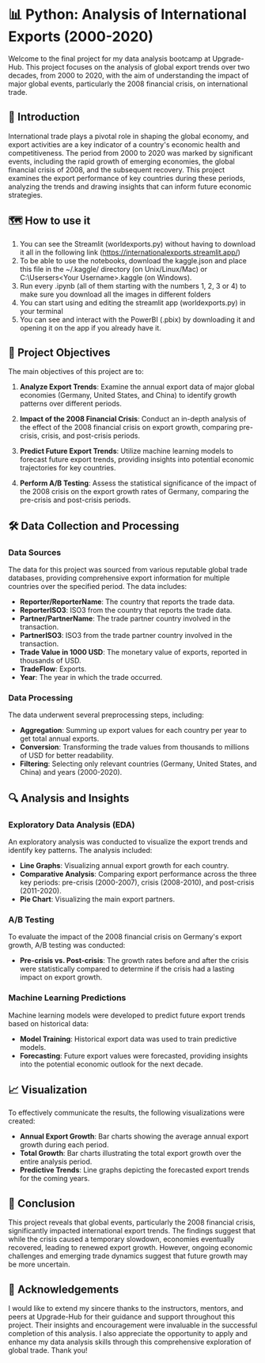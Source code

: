 # 📊 Python: Analysis of International Exports (2000-2020)

Welcome to the final project for my data analysis bootcamp at Upgrade-Hub. This project focuses on the analysis of global export trends over two decades, from 2000 to 2020, with the aim of understanding the impact of major global events, particularly the 2008 financial crisis, on international trade.

## 📌 Introduction

International trade plays a pivotal role in shaping the global economy, and export activities are a key indicator of a country's economic health and competitiveness. The period from 2000 to 2020 was marked by significant events, including the rapid growth of emerging economies, the global financial crisis of 2008, and the subsequent recovery. This project examines the export performance of key countries during these periods, analyzing the trends and drawing insights that can inform future economic strategies.


## :world_map: How to use it

1. You can see the Streamlit (worldexports.py) without having to download it all in the following link (https://internationalexports.streamlit.app/)
2. To be able to use the notebooks, download the kaggle.json and place this file in the ~/.kaggle/ directory (on Unix/Linux/Mac) or C:\Usersers\<Your Username>\.kaggle (on Windows).
3. Run every .ipynb (all of them starting with the numbers 1, 2, 3 or 4) to make sure you download all the images in different folders
4. You can start using and editing the streamlit app (worldexports.py) in your terminal
5. You can see and interact with the PowerBI (.pbix) by downloading it and opening it on the app if you already have it.


## 🎯 Project Objectives

The main objectives of this project are to:

1. **Analyze Export Trends**: Examine the annual export data of major global economies (Germany, United States, and China) to identify growth patterns over different periods.
   
2. **Impact of the 2008 Financial Crisis**: Conduct an in-depth analysis of the effect of the 2008 financial crisis on export growth, comparing pre-crisis, crisis, and post-crisis periods.
   
3. **Predict Future Export Trends**: Utilize machine learning models to forecast future export trends, providing insights into potential economic trajectories for key countries.

4. **Perform A/B Testing**: Assess the statistical significance of the impact of the 2008 crisis on the export growth rates of Germany, comparing the pre-crisis and post-crisis periods.

## 🛠️ Data Collection and Processing

### Data Sources

The data for this project was sourced from various reputable global trade databases, providing comprehensive export information for multiple countries over the specified period. The data includes:

- **Reporter/ReporterName**: The country that reports the trade data.
- **ReporterISO3**: ISO3 from the country that reports the trade data.
- **Partner/PartnerName**: The trade partner country involved in the transaction.
- **PartnerISO3**: ISO3 from the trade partner country involved in the transaction.
- **Trade Value in 1000 USD**: The monetary value of exports, reported in thousands of USD.
- **TradeFlow**: Exports.
- **Year**: The year in which the trade occurred.

### Data Processing

The data underwent several preprocessing steps, including:

- **Aggregation**: Summing up export values for each country per year to get total annual exports.
- **Conversion**: Transforming the trade values from thousands to millions of USD for better readability.
- **Filtering**: Selecting only relevant countries (Germany, United States, and China) and years (2000-2020).

## 🔍 Analysis and Insights

### Exploratory Data Analysis (EDA)

An exploratory analysis was conducted to visualize the export trends and identify key patterns. The analysis included:

- **Line Graphs**: Visualizing annual export growth for each country.
- **Comparative Analysis**: Comparing export performance across the three key periods: pre-crisis (2000-2007), crisis (2008-2010), and post-crisis (2011-2020).
- **Pie Chart**: Visualizing the main export partners.

### A/B Testing

To evaluate the impact of the 2008 financial crisis on Germany's export growth, A/B testing was conducted:

- **Pre-crisis vs. Post-crisis**: The growth rates before and after the crisis were statistically compared to determine if the crisis had a lasting impact on export growth.

### Machine Learning Predictions

Machine learning models were developed to predict future export trends based on historical data:

- **Model Training**: Historical export data was used to train predictive models.
- **Forecasting**: Future export values were forecasted, providing insights into the potential economic outlook for the next decade.

## 📈 Visualization

To effectively communicate the results, the following visualizations were created:

- **Annual Export Growth**: Bar charts showing the average annual export growth during each period.
- **Total Growth**: Bar charts illustrating the total export growth over the entire analysis period.
- **Predictive Trends**: Line graphs depicting the forecasted export trends for the coming years.

## 📅 Conclusion

This project reveals that global events, particularly the 2008 financial crisis, significantly impacted international export trends. The findings suggest that while the crisis caused a temporary slowdown, economies eventually recovered, leading to renewed export growth. However, ongoing economic challenges and emerging trade dynamics suggest that future growth may be more uncertain.

## 💬 Acknowledgements

I would like to extend my sincere thanks to the instructors, mentors, and peers at Upgrade-Hub for their guidance and support throughout this project. Their insights and encouragement were invaluable in the successful completion of this analysis. I also appreciate the opportunity to apply and enhance my data analysis skills through this comprehensive exploration of global trade. Thank you!
